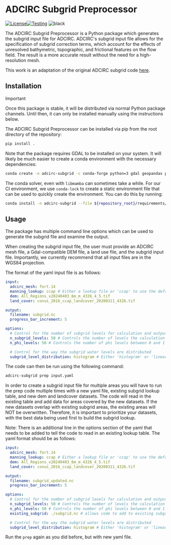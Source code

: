 # ADCIRC Subgrid Preprocessor
[![License](https://img.shields.io/badge/License-Apache_2.0-blue.svg)](https://opensource.org/licenses/Apache-2.0)[![Testing](https://github.com/waterinstitute/adcirc-subgrid/actions/workflows/pytest.yaml/badge.svg)](https://github.com/waterinstitute/adcirc-subgrid/actions/workflows/pytest.yaml)
![black](https://img.shields.io/badge/code%20style-black-000000.svg)

The ADCIRC Subgrid Preprocessor is a Python package which generates the subgrid input file for ADCIRC. ADCIRC's subgrid
input file allows for the specification of subgrid correction terms, which account for the effects of unresolved
bathymetric, topographic, and frictional features on the flow field. The result is a more accurate result without the
need for a high-resolution mesh.

This work is an adaptation of the original ADCIRC subgrid code [here](https://github.com/ccht-ncsu/subgridADCIRCUtility.git).

## Installation

> [!IMPORTANT]
> Once this package is stable, it will be distributed via normal Python package channels. Until then, it can only
> be installed manually using the instructions below.

The ADCIRC Subgrid Preprocessor can be installed via pip from the root directory of the repository:
```bash
pip install .
```
Note that the package requires GDAL to be installed on your system. It will likely be much easier to create a conda environment with the necessary dependencies:
```bash
conda create -n adcirc-subgrid -c conda-forge python=3 gdal geopandas pandas netcdf4 pyyaml numba scipy schema numpy shapely xarray pyproj matplotlib rasterio rioxarray tdqm
```

The conda solver, even with `libmamba` can sometimes take a while. For our CI environment, we use `conda-lock` to create a
static environment file that can be used to quickly create the environment. You can do this by running:
```bash
conda install -n adcirc-subgrid --file ${repository_root}/requirements/adcirc-subgrid-conda-{os}-{arch}.yaml
```

## Usage

The package has multiple command line options which can be used to generate the subgrid file and examine the output.

When creating the subgrid input file, the user must provide an ADCIRC mesh file, a Gdal-compatible DEM file, a land use
file, and the subgrid input file. Importantly, we currently recommend that all input files are in the WGS84 projection.

The format of the yaml input file is as follows:

```yaml
input:
  adcirc_mesh: fort.14
  manning_lookup: ccap # Either a lookup file or 'ccap' to use the default table
  dem: All_Regions_v20240403_6m_m_4326_4_5.tif
  land_cover: conus_2016_ccap_landcover_20200311_4326.tif

output:
  filename: subgrid.nc
  progress_bar_increment: 5

options:
  # Control for the number of subgrid levels for calculation and output
  n_subgrid_levels: 50 # Controls the number of levels the calculation is performed on
  n_phi_levels: 50 # Controls the number of phi levels between 0 and 1 where output is written

  # Control for the way the subgrid water levels are distributed
  subgrid_level_distribution: histogram # Either 'histogram' or 'linear'
```
The code can then be run using the following command:
```bash
adcirc-subgrid prep input.yaml
```
In order to create a subgrid input file for multiple areas you will have to run the prep code multiple times with a new
yaml file, existing subgrid lookup table, and new dem and landcover datasets. The code will read in the existing table
and add data for areas covered by the new datasets. If the new datasets overlap with existing subgrid areas, the existing
areas will NOT be overwritten. Therefore, it is important to prioritize your datasets, with the best data being used first
to build the subgrid lookup.

Note: There is an additional line in the options section of the yaml that needs to be added to tell the code to read in an
existing lookup table. The yaml format should be as follows:

```yaml
input:
  adcirc_mesh: fort.14
  manning_lookup: ccap # Either a lookup file or 'ccap' to use the default table
  dem: All_Regions_v20240403_6m_m_4326_4_5.tif
  land_cover: conus_2016_ccap_landcover_20200311_4326.tif

output:
  filename: subgrid_updated.nc
  progress_bar_increment: 5

options:
  # Control for the number of subgrid levels for calculation and output
  n_subgrid_levels: 50 # Controls the number of levels the calculation is performed on
  n_phi_levels: 50 # Controls the number of phi levels between 0 and 1 where output is written
  existing_subgrid: ./subgrid.nc # allows code to add to existing subgrid table

  # Control for the way the subgrid water levels are distributed
  subgrid_level_distribution: histogram # Either 'histogram' or 'linear'
```
Run the ```prep``` again as you did before, but with new yaml file.
